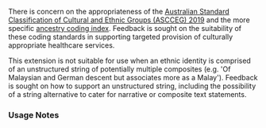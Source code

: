 <p class="stu-note">There is concern on the appropriateness of the <a href="https://www.abs.gov.au/statistics/classifications/australian-standard-classification-cultural-and-ethnic-groups-ascceg/2019">Australian Standard Classification of Cultural and Ethnic Groups (ASCCEG) 2019</a> and the more specific <a href="https://www.abs.gov.au/statistics/classifications/australian-standard-classification-cultural-and-ethnic-groups-ascceg/2019#index-for-coding-responses">ancestry coding index</a>. Feedback is sought on the suitability of these coding standards in supporting targeted provision of culturally appropriate healthcare services.</p>

<p class="stu-note">This extension is not suitable for use when an ethnic identity is comprised of an unstructured string of potentially multiple composites (e.g. 'Of Malaysian and German descent but associates more as a Malay'). Feedback is sought on how to support an unstructured string, including the possibility of a string alternative to cater for narrative or composite text statements.</p>

### Usage Notes
